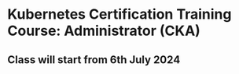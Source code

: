 # Kubernetes Certification Training Course: Administrator (CKA)

## Class will start from 6th July 2024
